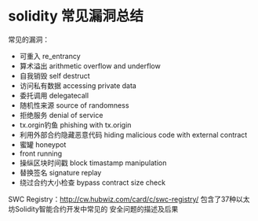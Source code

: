 # solidity 常见漏洞总结

常见的漏洞：

- 可重入 re_entrancy
- 算术溢出 arithmetic overflow and underflow
- 自我销毁 self destruct
- 访问私有数据 accessing private data
- 委托调用 delegatecall
- 随机性来源 source of randomness
- 拒绝服务 denial of service
- tx.orgin钓鱼 phishing with tx.origin
- 利用外部合约隐藏恶意代码 hiding malicious code with external contract
- 蜜罐 honeypot
- front running
- 操纵区块时间戳  block timastamp manipulation
- 替换签名 signature replay
- 绕过合约大小检查 bypass contract size check



SWC Registry：http://cw.hubwiz.com/card/c/swc-registry/
包含了37种以太坊Solidity智能合约开发中常见的 安全问题的描述及后果


